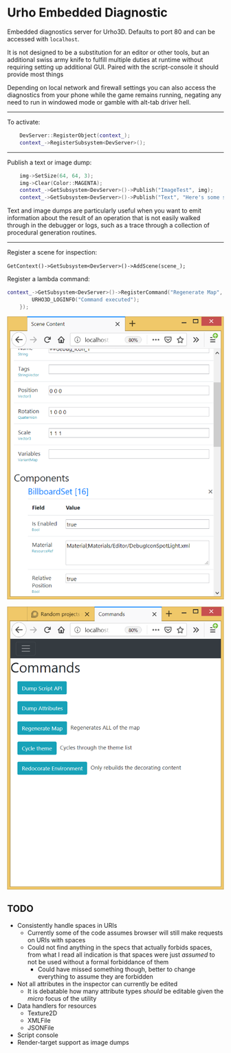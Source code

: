 # Urho Embedded Diagnostic
Embedded diagnostics server for Urho3D. Defaults to port 80 and can be accessed with `localhost`.

It is not designed to be a substitution for an editor or other tools, but an additional swiss army knife to fulfill multiple duties at runtime without requiring setting up additional GUI. Paired with the script-console it should provide most things

Depending on local network and firewall settings you can also access the diagnostics from your phone while the game remains running, negating any need to run in windowed mode or gamble with alt-tab driver  hell.

---

To activate:

```C++
    DevServer::RegisterObject(context_);
    context_->RegisterSubsystem<DevServer>();
```

---

Publish a text or image dump:

```c++
    img->SetSize(64, 64, 3);
	img->Clear(Color::MAGENTA);
	context_->GetSubsystem<DevServer>()->Publish("ImageTest", img);
	context_->GetSubsystem<DevServer>()->Publish("Text", "Here's some simple text!");
```

Text and image dumps are particularly useful when you want to emit information about the result of an operation that is not easily walked through in the debugger or logs, such as a trace through a collection of procedural generation routines.

---

Register a scene for inspection:

`GetContext()->GetSubsystem<DevServer>()->AddScene(scene_);`

Register a lambda command:

```c++
context_->GetSubsystem<DevServer>()->RegisterCommand("Regenerate Map", "Regenerates ALL of the map", [](Context* ctx) {
		URHO3D_LOGINFO("Command executed");
	});
```

![Scene inspection](img_inspect.png)

![Commands](img_commands.png)

## TODO

- Consistently handle spaces in URIs
  - Currently some of the code assumes browser will still make requests on URIs with spaces
  - Could not find anything in the specs that actually forbids spaces, from what I read all indication is that spaces were just *assumed* to not be used without a formal forbiddance of them
    - Could have missed something though, better to change everything to assume they are forbidden
- Not all attributes in the inspector can currently be edited
  - It is debatable how many attribute types *should* be editable given the *micro* focus of the utility
- Data handlers for resources
  - Texture2D
  - XMLFile
  - JSONFile
- Script console
- Render-target support as image dumps